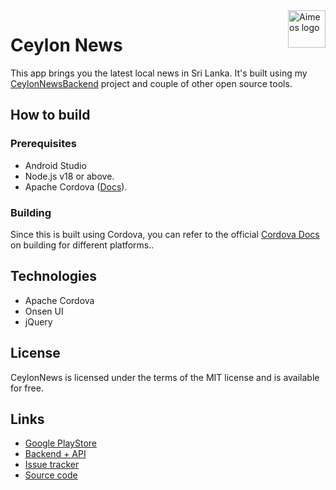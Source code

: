 <a href="https://aimeos.org/">
    <img src="https://raw.githubusercontent.com/ipmanlk/CeylonNews/master/res/icon/android/xxxhdpi.png" alt="Aimeos logo" title="Aimeos" align="right" height="60" />
</a>

Ceylon News
======================

This app brings you the latest local news in Sri Lanka. It's built using my [CeylonNewsBackend](https://github.com/ipmanlk/CeylonNewsBackend) project and couple of other open source tools.

## How to build

### Prerequisites
- Android Studio
- Node.js v18 or above.
- Apache Cordova ([Docs](https://cordova.apache.org/docs/en/latest/)).

### Building
Since this is built using Cordova, you can refer to the official [Cordova Docs](https://cordova.apache.org/docs/en/latest/) on building for different platforms..

## Technologies
- Apache Cordova
- Onsen UI
- jQuery

## License

CeylonNews is licensed under the terms of the MIT
license and is available for free.

## Links

* [Google PlayStore](https://play.google.com/store/apps/details?id=xyz.navinda.ceylonnews&hl=en)
* [Backend + API](https://github.com/ipmanlk/CeylonNewsBackend)
* [Issue tracker](https://github.com/ipmanlk/CeylonNews/issues)
* [Source code](https://github.com/ipmanlk/CeylonNews)
